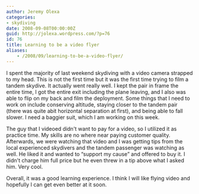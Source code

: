 ```yaml
---
author: Jeremy Olexa
categories:
- skydiving
date: 2008-09-08T00:00:00Z
guid: http://jolexa.wordpress.com/?p=76
id: 76
title: Learning to be a video flyer
aliases:
    - /2008/09/learning-to-be-a-video-flyer/
---
```


I spent the majority of last weekend skydiving with a video camera strapped to my head. This is not the first time but it was the first time trying to film a tandem skydive. It actually went really well. I kept the pair in frame the entire time, I got the entire exit including the plane leaving, and I also was able to flip on my back and film the deployment. Some things that I need to work on include conserving altitude, staying closer to the tandem pair (there was quite abit horizontal separation at first), and being able to fall slower. I need a baggier suit, which I am working on this week.

The guy that I videoed didn't want to pay for a video, so I utilized it as practice time. My skills are no where near paying customer quality. Afterwards, we were watching that video and I was getting tips from the local experienced skydivers and the tandem passenger was watching as well. He liked it and wanted to &#8220;support my cause&#8221; and offered to buy it. I didn't charge him full price but he even threw in a tip above what I asked him. Very cool.

Overall, it was a good learning experience. I think I will like flying video and hopefully I can get even better at it soon.